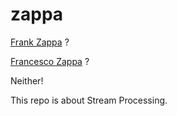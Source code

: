 # zappa

[Frank Zappa](https://en.wikipedia.org/wiki/Frank_Zappa) ?

[Francesco Zappa](https://en.wikipedia.org/wiki/Francesco_Zappa) ?

Neither!

This repo is about Stream Processing.
 
